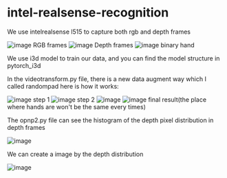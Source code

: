 # intel-realsense-recognition
We use intelrealsense l515 to capture both rgb and depth frames


![image](https://user-images.githubusercontent.com/80392504/135630176-c5d7707f-fdc4-4829-9fa4-b7387a1c7f56.png) RGB frames
![image](https://user-images.githubusercontent.com/80392504/135630229-6f171837-4905-41a4-a352-049fe5fa7216.png) Depth frames
![image](https://user-images.githubusercontent.com/80392504/135630384-850154b3-b59a-4804-94ae-de832e4adb89.png) binary hand

We use i3d model to train our data, and you can find the model structure in pytorch_i3d

In the videotransform.py file, there is a new data augment way which I called randompad
here is how it works:

![image](https://user-images.githubusercontent.com/80392504/135632481-bf802f2d-b472-4b9c-a7f8-53f36b9abfc9.png)
step 1 
![image](https://user-images.githubusercontent.com/80392504/135632521-918d8913-4327-4331-b52b-812350be2802.png)
step 2 
![image](https://user-images.githubusercontent.com/80392504/135632548-b69893f2-741c-4508-8d08-de0ec78f832a.png)
![image](https://user-images.githubusercontent.com/80392504/135632570-33519316-3545-4b23-a293-0cd508aa96e6.png)
final result(the place where hands are won't be the same every times) 


The opnp2.py file can see the histogram of the depth pixel distribution in depth frames

![image](https://user-images.githubusercontent.com/80392504/135631744-74d72467-75e9-41e0-a3dc-2158d5c7ef44.png)

We can create a image by the depth distribution

![image](https://user-images.githubusercontent.com/80392504/137342647-037a26de-9503-4a4d-8a74-b9d77c0eff23.png)

